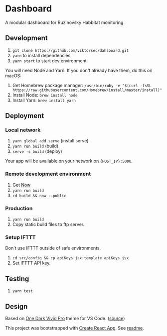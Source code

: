 # Dashboard

A modular dashboard for Ruzinovsky Habbitat monitoring.

## Development

1. `git clone https://github.com/viktorsec/dahsboard.git`
2. `yarn` to install dependencies
3. `yarn start` to start dev environment

You will need Node and Yarn. If you don't already have them, do this on macOS:

1. Get Homebrew package manager: `/usr/bin/ruby -e "$(curl -fsSL https://raw.githubusercontent.com/Homebrew/install/master/install)"`
2. Install Node: `brew install node`
3. Install Yarn: `brew install yarn`

## Deployment

### Local network

1. `yarn global add serve` (install serve)
2. `yarn run build` (build)
3. `serve -s build` (deploy)

Your app will be available on your network on `{HOST_IP}:5000`.

### Remote development environment

1. Get [Now](https://zeit.co/download)
2. `yarn run build`
3. `cd build && now --public`

### Production

1. `yarn run build`
2. Copy static build files to ftp server.

### Setup IFTTT

Don't use IFTTT outside of safe environments.

1. `cd src/config && cp apiKeys.jsx.template apiKeys.jsx`
2. Set IFTTT API key.

## Testing

1. `yarn test`

## Design

Based on [One Dark Vivid Pro](https://atom.io/themes/one-dark-pro-vivid-syntax) theme for VS Code. ([source](https://github.com/jsjlewis96/OneDark-Pro/blob/master/themes/OneDark-Pro-vivid.json))

This project was bootstrapped with [Create React App](https://github.com/facebookincubator/create-react-app). See [readme](https://github.com/facebookincubator/create-react-app/blob/master/packages/react-scripts/template/README.md).